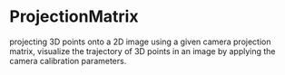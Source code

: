 # ProjectionMatrix
 projecting 3D points onto a 2D image using a given camera projection matrix, visualize the trajectory of 3D points in an image by applying the camera calibration parameters.
